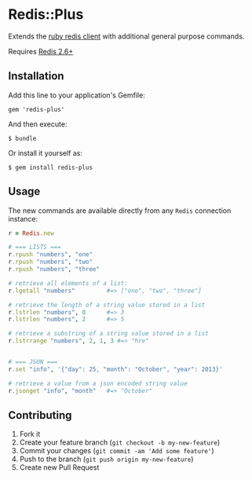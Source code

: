 # Redis::Plus

Extends the [ruby redis client](https://github.com/redis/redis-rb)
with additional general purpose commands.

Requires [Redis 2.6+](http://redis.io)

## Installation

Add this line to your application's Gemfile:

    gem 'redis-plus'

And then execute:

    $ bundle

Or install it yourself as:

    $ gem install redis-plus

## Usage

The new commands are available directly from any `Redis` connection instance:

```ruby
r = Redis.new

# === LISTS ===
r.rpush "numbers", "one"
r.rpush "numbers", "two"
r.rpush "numbers", "three"

# retrieve all elements of a list:
r.lgetall "numbers"         #=> ["one", "two", "three"]

# retrieve the length of a string value stored in a list
r.lstrlen "numbers", 0      #=> 3
r.lstrlen "numbers", 2      #=> 5

# retrieve a substring of a string value stored in a list
r.lstrrange "numbers", 2, 1, 3 #=> "hre"


# === JSON ===
r.set "info", '{"day": 25, "month": "October", "year": 2013}'

# retrieve a value from a json encoded string value
r.jsonget "info", "month"   #=> "October"
```


## Contributing

1. Fork it
2. Create your feature branch (`git checkout -b my-new-feature`)
3. Commit your changes (`git commit -am 'Add some feature'`)
4. Push to the branch (`git push origin my-new-feature`)
5. Create new Pull Request
